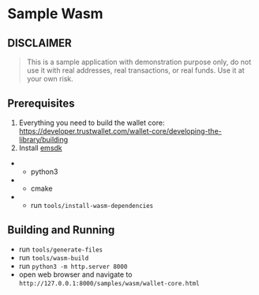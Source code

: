 # Sample Wasm

## DISCLAIMER

> This is a sample application with demonstration purpose only,
> do not use it with real addresses, real transactions, or real funds.
> Use it at your own risk.

## Prerequisites

1. Everything you need to build the wallet core: https://developer.trustwallet.com/wallet-core/developing-the-library/building
2. Install [emsdk](https://emscripten.org/docs/getting_started/downloads.html)
- - python3
- - cmake
- - run `tools/install-wasm-dependencies`

## Building and Running

- run `tools/generate-files`
- run `tools/wasm-build`
- run `python3 -m http.server 8000`
- open web browser and navigate to `http://127.0.0.1:8000/samples/wasm/wallet-core.html`
